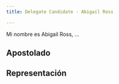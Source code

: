 ```yaml
---
title: Delegate Candidate - Abigail Ross

---
```


Mi nombre es Abigail Ross, ...

## Apostolado

## Representación




